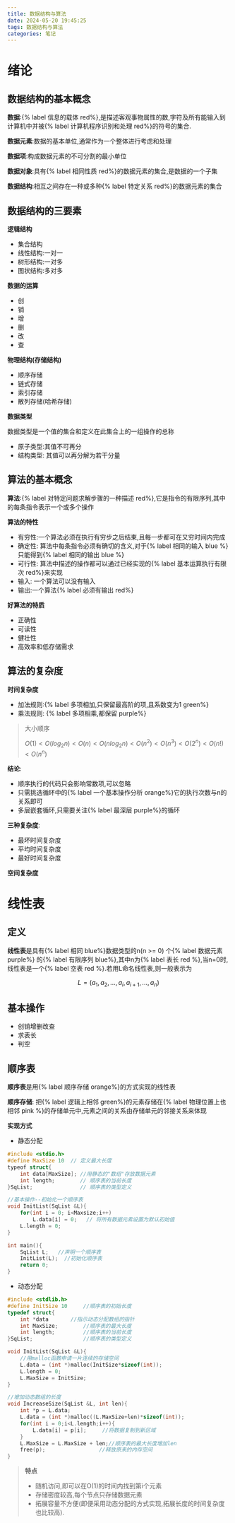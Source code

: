 ```yaml
---
title: 数据结构与算法
date: 2024-05-20 19:45:25
tags: 数据结构与算法
categories: 笔记
---
```

# 绪论

## 数据结构的基本概念

**数据**:{% label 信息的载体 red%},是描述客观事物属性的数,字符及所有能输入到计算机中并被{% label 计算机程序识别和处理 red%}的符号的集合.

**数据元素**:数据的基本单位,通常作为一个整体进行考虑和处理

**数据项**:构成数据元素的不可分割的最小单位

**数据对象**:具有{% label 相同性质 red%}的数据元素的集合,是数据的一个子集

**数据结构**:相互之间存在一种或多种{% label 特定关系 red%}的数据元素的集合

## 数据结构的三要素

**逻辑结构**

- 集合结构
- 线性结构:一对一
- 树形结构:一对多
- 图状结构:多对多

**数据的运算**

- 创
- 销
- 增
- 删
- 改
- 查

**物理结构(存储结构)**

- 顺序存储
- 链式存储
- 索引存储
- 散列存储(哈希存储)

**数据类型**

数据类型是一个值的集合和定义在此集合上的一组操作的总称

- 原子类型:其值不可再分
- 结构类型: 其值可以再分解为若干分量

## 算法的基本概念

**算法**:{% label 对特定问题求解步骤的一种描述 red%},它是指令的有限序列,其中的每条指令表示一个或多个操作

**算法的特性**

- 有穷性:一个算法必须在执行有穷步之后结束,且每一步都可在又穷时间内完成
- 确定性: 算法中每条指令必须有确切的含义,对于{% label 相同的输入 blue %}只能得到{% label 相同的输出 blue %}
- 可行性: 算法中描述的操作都可以通过已经实现的{% label 基本运算执行有限次 red%}来实现
- 输入: 一个算法可以没有输入
- 输出:一个算法{% label 必须有输出 red%}

**好算法的特质**

- 正确性
- 可读性
- 健壮性
- 高效率和低存储需求

## 算法的复杂度

**时间复杂度**

- 加法规则:{% label 多项相加,只保留最高阶的项,且系数变为1 green%}
- 乘法规则: {% label 多项相乘,都保留 purple%}

>大小顺序
>
>$O(1)<O(log_2n)<O(n)<O(nlog_2n)<O(n^2)<O(n^3)<O(2^n)<O(n!)<O(n^n)$

**结论**:

- 顺序执行的代码只会影响常数项,可以忽略
- 只需挑选循环中的{% label 一个基本操作分析 orange%}它的执行次数与n的关系即可
- 多层嵌套循环,只需要关注{% label 最深层 purple%}的循环

**三种复杂度**:

- 最坏时间复杂度
- 平均时间复杂度
- 最好时间复杂度

**空间复杂度**


# 线性表

## 定义

**线性表**是具有{% label 相同 blue%}数据类型的n(n >= 0) 个{% label 数据元素 purple%} 的{% label 有限序列 blue%},其中n为{% label 表长 red %},当n=0时,线性表是一个{% label 空表 red %}.若用L命名线性表,则一般表示为

$$L = (a_1,a_2,...,a_i,a_{i+1},...,a_n)$$

## 基本操作

- 创销增删改查
- 求表长
- 判空

## 顺序表

**顺序表**是用{% label 顺序存储 orange%}的方式实现的线性表

**顺序存储**: 把{% label 逻辑上相邻 green%}的元素存储在{% label 物理位置上也相邻 pink %}的存储单元中,元素之间的关系由存储单元的邻接关系来体现

**实现方式**

- 静态分配

```cpp
#include <stdio.h>
#define MaxSize 10  // 定义最大长度
typeof struct{
    int data[MaxSize]; //用静态的"数组"存放数据元素
    int length; 	   // 顺序表的当前长度
}SqList;			   // 顺序表的类型定义

//基本操作--初始化一个顺序表
void InitList(SqList &L){
    for(int i = 0; i<Maxsize;i++)
        L.data[i] = 0;   // 将所有数据元素设置为默认初始值
    L.length = 0;
}

int main(){
    SqList L;   //声明一个顺序表
    InitList(L);  //初始化顺序表
    return 0;
}
```

- 动态分配

```cpp
#include <stdlib.h>
#define InitSize 10		//顺序表的初始长度
typedef struct{
    int *data		//指示动态分配数组的指针
    int MaxSize;		//顺序表的最大长度
    int length;			//顺序表的当前长度
}SqList;				//顺序表的类型定义

void InitList(SqList &L){
    //用malloc函数申请一片连续的存储空间
    L.data = (int *)malloc(InitSize*sizeof(int));
    L.length = 0;
    L.MaxSize = InitSize;
}

//增加动态数组的长度
void IncreaseSize(SqList &L, int len){
    int *p = L.data;
    L.data = (int *)malloc((L.MaxSize+len)*sizeof(int));
    for(int i = 0;i<L.length;i++){
        L.data[i] = p[i];     //将数据复制到新区域
    }
    L.MaxSize = L.MaxSize + len;//顺序表的最大长度增加len
    free(p);                 //释放原来的内存空间
}
```

>**特点**
>
>- 随机访问,即可以在O(1)的时间内找到第i个元素
>- 存储密度较高,每个节点只存储数据元素
>- 拓展容量不方便(即便采用动态分配的方式实现,拓展长度的时间复杂度也比较高).


